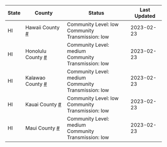 State | County | Status | Last Updated
--- | --- | --- | --- 
HI | Hawaii County <a href="#hawaii_county">#</a> | <a name="hawaii_county"></a>Community Level: low<br/>Community Transmission: low | 2023-02-23
HI | Honolulu County <a href="#honolulu_county">#</a> | <a name="honolulu_county"></a>Community Level: medium<br/>Community Transmission: low | 2023-02-23
HI | Kalawao County <a href="#kalawao_county">#</a> | <a name="kalawao_county"></a>Community Level: medium<br/>Community Transmission: low | 2023-02-23
HI | Kauai County <a href="#kauai_county">#</a> | <a name="kauai_county"></a>Community Level: low<br/>Community Transmission: low | 2023-02-23
HI | Maui County <a href="#maui_county">#</a> | <a name="maui_county"></a>Community Level: medium<br/>Community Transmission: low | 2023-02-23
